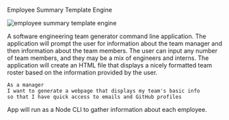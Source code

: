 Employee Summary  Template Engine 


![employee summary template engine](https://user-images.githubusercontent.com/62815477/93010630-3e546e00-f554-11ea-89a9-2fd499e1bb33.png)



A software engineering team generator command line application. The application will prompt the user for information about the team manager and then information about the team members. The user can input any number of team members, and they may be a mix of engineers and interns. The application will create an HTML file that displays a nicely formatted team roster based on the information provided by the user. 

```
As a manager
I want to generate a webpage that displays my team's basic info
so that I have quick access to emails and GitHub profiles
```

App will run as a Node CLI to gather information about each employee.




